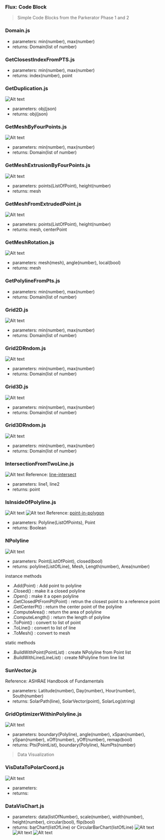 ### Flux: Code Block
> Simple Code Blocks from the Parkerator Phase 1 and 2

### Domain.js
- parameters: min(number), max(number)
- returns: Domain(list of number)

### GetClosestIndexFromPTS.js
- parameters: min(number), max(number)
- returns: index(number), point

### GetDuplication.js
![Alt text](/img/GetDuplication.png?raw=true "GetMeshByFourPoints")
- parameters: obj(json)
- returns: obj(json)

### GetMeshByFourPoints.js	
![Alt text](/img/GetMeshByFourPoints.png?raw=true "GetMeshByFourPoints")
- parameters: min(number), max(number)
- returns: Domain(list of number)

### GetMeshExtrusionByFourPoints.js	
![Alt text](/img/GetMeshExtrusionByFourPoints.png?raw=true "GetMeshExtrusionByFourPoints")
- parameters: points(ListOfPoint), height(number)
- returns: mesh

### GetMeshFromExtrudedPoint.js	
![Alt text](/img/GetMeshExtrusionToPoint.png?raw=true "GetMeshExtrusionToPoint")
- parameters: points(ListOfPoint), height(number)
- returns: mesh, centerPoint

### GetMeshRotation.js	
![Alt text](/img/GetMeshRotation.png?raw=true "GetMeshExtrusionToPoint")
- parameters: mesh(mesh), angle(number), local(bool)
- returns: mesh


### GetPolylineFromPts.js
- parameters: min(number), max(number)
- returns: Domain(list of number)

### Grid2D.js
![Alt text](/img/Grid2D.png?raw=true "Grid2D")
- parameters: min(number), max(number)
- returns: Domain(list of number)

### Grid2DRndom.js
![Alt text](/img/Grid2DRndom.png?raw=true "Grid2DRndom")
- parameters: min(number), max(number)
- returns: Domain(list of number)

### Grid3D.js
![Alt text](/img/Grid3D.png?raw=true "Grid3D")
- parameters: min(number), max(number)
- returns: Domain(list of number)

### Grid3DRndom.js
![Alt text](/img/Grid3DRndom.png?raw=true "Grid3DRndom")
- parameters: min(number), max(number)
- returns: Domain(list of number)

### IntersectionFromTwoLine.js
![Alt text](/img/IntersectionFromTwoLine.png?raw=true "IntersectionFromTwoLine")
Reference: [line-intersect](https://github.com/psalaets/line-intersect)
- parameters: line1, line2
- returns: point

### IsInsideOfPolyline.js
![Alt text](/img/IsInsideOfPolyline_01.png?raw=true "false")
![Alt text](/img/IsInsideOfPolyline_02.png?raw=true "true")
Reference: [point-in-polygon](https://github.com/substack/point-in-polygon)
- parameters: Polyline(ListOfPoints), Point
- returns: Boolean

### NPolyline
![Alt text](/img/Polyline.png?raw=true "NPolyline")
- parameters: Point(ListOfPoint), closed(bool)
- returns: polyline(ListOfLine), Mesh, Length(number), Area(number)

instance methods
* .Add(Point) : Add point to polyline
* .Closed() : make it a closed polyline
* .Open() : make it a open polyline
* .GetClosedPtFromPt(Point) : retrun the closest point to a reference point
* .GetCenterPt() : return the center point of the polyline
* .ComputeArea() : return the area of polyline
* .ComputeLength() : return the length of polyline
* .ToPoint() : convert to list of point
* .ToLine() : convert to list of line
* .ToMesh() : convert to mesh

static methods
* .BuildWithPoint(PointList) : create NPolyline from Point list
* .BuildWithLine(LineList) : create NPolyline from line list

### SunVector.js
Reference: ASHRAE Handbook of Fundamentals
- parameters: Latitude(number), Day(number), Hour(number), South(number)
- returns: SolarPath(line), SolarVector(point), SolarLog(string)

### GridOptimizerWithinPolyline.js
![Alt text](/img/GridOptimizerWithinPolyline.png?raw=true "Grid Optimizer Within Polyline")
- parameters: boundary(Polyline), angle(number), xSpan(number), ySpan(number), xOff(number), yOff(number), remap(bool)
- returns: Pts(PointList), boundary(Polyline), NumPts(number)


>Data Visualization

### VisDataToPolarCoord.js
![Alt text](/img/VisDataToPolarCoord.png?raw=true "false")
- parameters:
- returns:

### DataVisChart.js
- parameters: data(listOfNumber), scale(number), width(number), height(number), circular(bool), flip(bool)
- returns: barChart(listOfLine) or CircularBarChart(listOfLine)
![Alt text](/img/VisDataBarChart.png?raw=true "bar chart")
![Alt text](/img/VisDataCircularBarChart.png?raw=true "circular bar chart")
![Alt text](/img/VisDataExample.png?raw=true "data vis example")

